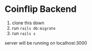 # Coinflip Backend
1. clone this down
2. run `rails db:migrate`
3. run `rails s`

server will be running on localhost:3000
